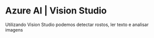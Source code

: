 # Azure AI  |  Vision Studio
 Utilizando Vision Studio podemos detectar rostos, ler texto e analisar imagens
